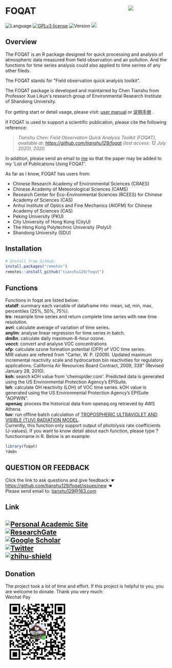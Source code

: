 # FOQAT <img src="https://s1.ax1x.com/2020/08/31/dLqtdf.png" align="right" width="120" />

![Language](https://img.shields.io/badge/Language-R-blue.svg) [![GPLv3 license](https://img.shields.io/badge/License-GPLv3-success.svg)](http://perso.crans.org/besson/LICENSE.html)
![Version](https://img.shields.io/badge/Version-1.6.2-important) [![](https://cranlogs.r-pkg.org/badges/grand-total/foqat)](https://cran.r-project.org/package=foqat)

## Overview

The FOQAT is an R package designed for quick processing and analysis of atmospheric data measured from field observation and air pollution. And the functions for time series analysis could also applied to time serires of any other fileds.  

The FOQAT stands for "Field observation quick analysis toolkit".

The FOQAT package is developed and maintained by Chen Tianshu from Professor Xue Likun's research group of Environmental Research Institute of Shandong University.  

For getting start or detail usage, please visit: [user manual](https://github.com/tianshu129/foqat/blob/master/UserManual.md) or [说明手册](https://github.com/tianshu129/foqat/blob/master/%E8%AF%B4%E6%98%8E%E6%89%8B%E5%86%8C.md) .  

If FOQAT is used to support a scientific publication, please cite the following reference:

>*Tianshu Chen: Field Observation Quick Analysis Toolkit (FOQAT), available at: https://github.com/tianshu129/foqat (last access: 12 July 2020), 2020.* 

In addition, please send an email to [me](mailto:tianshu129@163.com) so that the paper may be added to my 'List of Publications Using FOQAT'.  

As far as I know, FOQAT has users from: 
* Chinese Research Academy of Environmental Sciences (CRAES)
* Chinese Academy of Meteorological Sciences (CAMS)
* Research Center for Eco-Environmental Sciences (RCEES) for Chinese Academy of Sciences (CAS)
* Anhui Institute of Optics and Fine Mechanics (AIOFM) for Chinese Academy of Sciences (CAS)
* Peking University (PKU)
* City University of Hong Kong (CityU)
* The Hong Kong Polytechnic University (PolyU)
* Shandong University (SDU)

## Installation 

``` r
# Install from GitHub:
install.packages("remotes")
remotes::install_github("tianshu129/foqat")
```

## Functions
Functions in foqat are listed below:  
**statdf**: summary each variable of dataframe into: mean, sd, min, max, percentiles (25%, 50%, 75%).  
**trs**: resample time series and return complete time series with new time resolution.  
**avri**: calculate average of variation of time series.   
**anylm**: analyse linear regression for time series in batch.  
**dm8n**: calculate daily maximum-8-hour ozone.    
**vocct**: convert and analyse VOC concentrations   
**ofp**: calculate ozone formation potential (OFP) of VOC time series.  
MIR values are refered from "Carter, W. P. (2009). Updated maximum incremental reactivity scale and hydrocarbon bin reactivities for regulatory applications. California Air Resources Board Contract, 2009, 339" (Revised January 28, 2010).  
**koh**: search kOH value from 'chemspider.com'. Predicted data is generated using the US Environmental Protection Agency’s EPISuite.  
**loh**: calculate OH reactivity (LOH) of VOC time series. kOH value is generated using the US Environmental Protection Agency’s EPISuite "AOPWIN".  
**openaq**: process the historical data from openaq.org retrieved by AWS Athena.  
**tuv**: run offline batch calculation of [TROPOSPHERIC ULTRAVIOLET AND VISIBLE (TUV) RADIATION MODEL](https://www2.acom.ucar.edu/modeling/tropospheric-ultraviolet-and-visible-tuv-radiation-model).  
Currently, this function only support output of photolysis rate coefficients (J-values). 
If you want to know detail about each function, please type ?functionname in R. Below is an example:

``` r
library(foqat)
?dm8n
```

## QUESTION OR FEEDBACK
Click the link to ask questions and give feedback: ☛ https://github.com/tianshu129/foqat/issues/new ☚   
Please send email to: tianshu129@163.com  

## Link
[![Personal Academic Site](https://img.shields.io/badge/AcademicSite-Tianshu%20Chen-00CCBB)](https://tianshu129.github.io/)  
[![ResearchGate](https://img.shields.io/badge/ResearchGate-Tianshu%20Chen-00CCBB)](https://www.researchgate.net/profile/Tianshu_Chen)   
[![Google Scholar](https://img.shields.io/badge/GoogleScholar-Tianshu%20Chen-red)](https://scholar.google.com/citations?user=VfnzOQgAAAAJ&hl=en)  
[![Twitter](https://img.shields.io/twitter/follow/tichpi.svg?style=social&label=@tichpi)](https://twitter.com/tichpi)  
[![zhihu-shield]][zhihu]  
--------------------------------
[zhihu]:https://www.zhihu.com/people/tichpi "我的知乎，欢迎关注"
[zhihu-shield]:https://img.shields.io/badge/dynamic/json?color=0084ff&logo=zhihu&label=TichPi&query=%24.data.totalSubs&url=https%3A%2F%2Fapi.spencerwoo.com%2Fsubstats%2F%3Fsource%3Dzhihu%26queryKey%3Dtichpi

## Donation

The project took a lot of time and effort. If this project is helpful to you, you are welcome to donate. Thank you very much:  
Wechat Pay  
<img src="img/donation.png" width="200" height="200" alt="支付" align=center>
